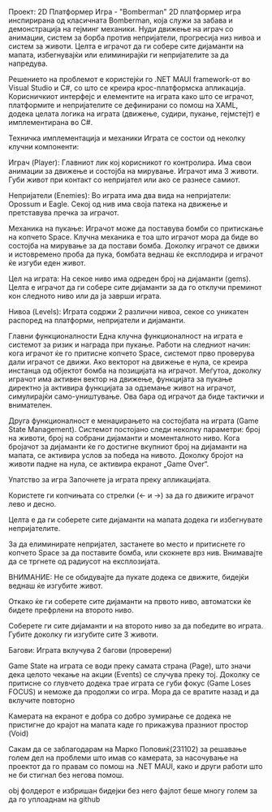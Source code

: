 Проект: 2D Платформер Игра - "Bomberman"
2D платформер игра инспирирана од класичната Bomberman, која служи за забава и демонстрација на гејминг механики. Нуди движење на играч со анимации, систем за борба против непријатели, прогресија низ нивоа и систем за животи. Целта е играчот да ги собере сите дијаманти на мапата, избегнувајќи или елиминирајќи ги непријателите за да напредува.

Решението на проблемот е користејќи го .NET MAUI framework-от во Visual Studio и C#, со што се креира крос-платформска апликација. Корисничкиот интерфејс и елементите на играта како што се играчот, платформите и непријателите се дефинирани со помош на XAML, додека целата логика на играта (движење, судири, пукање, гејмстејт) е имплементирана во C#.

Техничка имплементација и механики
Играта се состои од неколку клучни компоненти:

Играч (Player): Главниот лик кој корисникот го контролира. Има свои анимации за движење и состојба на мирување. Играчот има 3 животи. Губи живот при контакт со непријател или ако се разнесе самиот.

Непријатели (Enemies): Во играта има два вида на непријатели: Opossum и Eagle. Секој од нив има своја патека на движење и претставува пречка за играчот.

Механика на пукање: Играчот може да поставува бомби со притискање на копчето Space. Клучна механика е тоа што играчот мора да биде во состојба на мирување за да постави бомба. Доколку играчот се движи и истовремено проба да пука, бомбата веднаш ќе експлодира и играчот ќе изгуби еден живот.

Цел на играта: На секое ниво има одреден број на дијаманти (gems). Целта е играчот да ги собере сите дијаманти за да го отклучи преминот кон следното ниво или да ја заврши играта.

Нивоа (Levels): Играта содржи 2 различни нивоа, секое со уникатен распоред на платформи, непријатели и дијаманти.

Главни функционалности
Една клучна функционалност на играта е системот за ризик и награда при пукање. Работи на следниот начин: кога играчот ќе го притисне копчето Space, системот прво проверува дали играчот се движи. Ако векторот на движење е нула, се креира инстанца од објектот бомба на позицијата на играчот. Меѓутоа, доколку играчот има активен вектор на движење, функцијата за пукање директно ја активира функцијата за одземање живот на играчот, симулирајќи само-уништување. Ова бара од играчот да биде тактички и внимателен.

Друга функционалност е менаџирањето на состојбата на играта (Game State Management). Системот постојано следи неколку параметри: број на животи, број на собрани дијаманти и моменталното ниво. Кога бројачот за дијаманти ќе го достигне вкупниот број на дијаманти на мапата, се активира услов за победа на нивото. Доколку бројот на животи падне на нула, се активира екранот „Game Over“.

Упатство за игра
Започнете ја играта преку апликацијата.

Користете ги копчињата со стрелки (← и →) за да го движите играчот лево и десно.

Целта е да ги соберете сите дијаманти на мапата додека ги избегнувате непријателите.

За да елиминирате непријател, застанете во место и притиснете го копчето Space за да поставите бомба, или скокнете врз нив. Внимавајте да се тргнете од радиусот на експлозијата.

ВНИМАНИЕ: Не се обидувајте да пукате додека се движите, бидејќи веднаш ќе изгубите живот.

Откако ќе ги соберете сите дијаманти на првото ниво, автоматски ќе бидете префрлени на второто ниво.

Соберете ги сите дијаманти и на второто ниво за да победите во играта. Губите доколку ги изгубите сите 3 животи.

Багови:
Играта вклучува 2 багови (проверени)

Game State на играта се води преку самата страна (Page), што значи дека целото чекање на акции (Events) се случува преку тој. Доколку се притисне со глувчето додека трае играта се губи фокус (Game Loses FOCUS) и неможе да продолжи со игра. Мора да се вратите назад и да вклучите повторно

Камерата на екранот е добра со добро зумирање се додека не пристигне до крајот на мапата каде го прикажува празниот простор (Void)

Сакам да се заблагодарам на Марко Поповиќ(231102) за решавање голем дел на проблеми што имав со камерата, за насочување на проектот да го правам со помош на .NET MAUI, како и други работи што не би стигнал без негова помош.

obj фолдерот е избришан бидејки без него фајлот беше многу голем за да го уплоаднам на github
